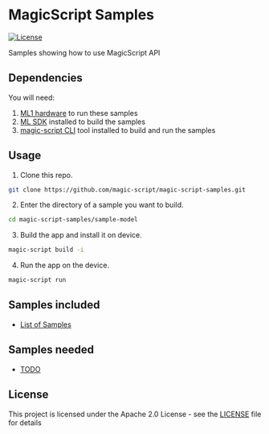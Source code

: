 # MagicScript Samples

[![License](https://img.shields.io/:license-Apache%202.0-blue.svg?style=flat-square)](LICENSE)

Samples showing how to use MagicScript API

## Dependencies

You will need:

1. [ML1 hardware](https://www.magicleap.com/magic-leap-one) to run these samples
2. [ML SDK](https://creator.magicleap.com/downloads/lumin-sdk/overview) installed to build the samples
3. [magic-script CLI](https://www.npmjs.com/package/magic-script-cli) tool installed to build and run the samples

## Usage

1. Clone this repo.

```sh
git clone https://github.com/magic-script/magic-script-samples.git
```

2. Enter the directory of a sample you want to build.

```sh
cd magic-script-samples/sample-model
```

3. Build the app and install it on device.

```sh
magic-script build -i
```

4. Run the app on the device.

```sh
magic-script run
```

## Samples included

- [List of Samples](docs/SAMPLES.md)

## Samples needed

- [TODO](docs/TODO.md)

## License

This project is licensed under the Apache 2.0 License - see the [LICENSE](LICENSE) file for details
